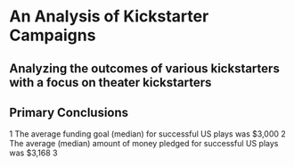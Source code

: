 # An Analysis of Kickstarter Campaigns
Analyzing the outcomes of various kickstarters with a focus on theater kickstarters
---
## Primary Conclusions
1 The average funding goal (median) for successful US plays was $3,000
2 The average (median) amount of money pledged for successful US plays was $3,168
3 
